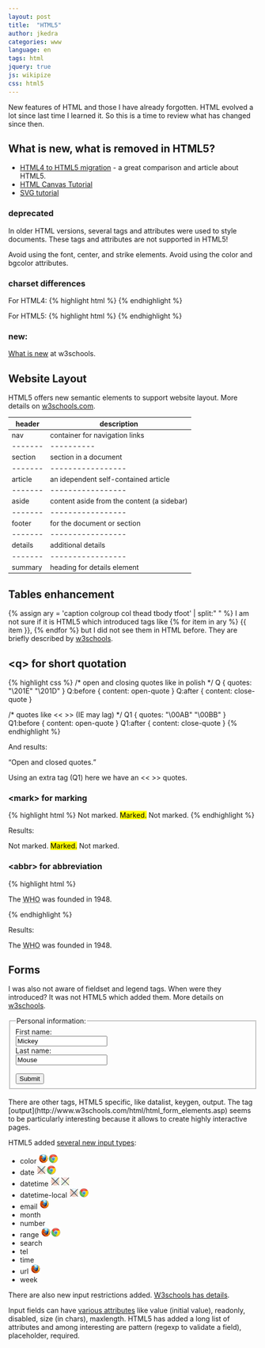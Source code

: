 ```yaml
---
layout: post
title:  "HTML5"
author: jkedra
categories: www
language: en
tags: html
jquery: true
js: wikipize
css: html5
---
```


New features of HTML and those I have already forgotten. HTML evolved
a lot since last time I learned it. So this is a time to review
what has changed since then.

## What is new, what is removed in HTML5?

* [HTML4 to HTML5 migration](http://www.w3schools.com/html/html5_migration.asp) -
  a great comparison and article about HTML5.
* [HTML Canvas Tutorial](http://www.w3schools.com/canvas/default.asp)
* [SVG tutorial](http://www.w3schools.com/svg/default.asp)


### deprecated
In older HTML versions, several tags and attributes were used to style documents.
These tags and attributes are not supported in HTML5!

Avoid using the <qq>font</qq>, <qq>center</qq>, and <qq>strike</qq> elements.
Avoid using the color and bgcolor attributes.

### charset differences
For HTML4:
{% highlight html %}
<meta http-equiv="Content-Type" content="text/html;charset=ISO-8859-1">
{% endhighlight %}

For HTML5:
{% highlight html %}
<meta charset="UTF-8">
{% endhighlight %}

### new:
[What is new](http://www.w3schools.com/html/html5_intro.asp) at w3schools.

## Website Layout
HTML5 offers new semantic elements to support website layout.
More details on [w3schools.com](http://www.w3schools.com/html/html_layout.asp).

header |description
-------|----------
nav    |container for navigation links
-------|----------
section|section in a document
-------|-----------------
article|an idependent self-contained article
-------|-----------------
aside  |content aside from the content (a sidebar)
-------|-----------------
footer |for the document or section
-------|-----------------
details|additional details
-------|-----------------
summary|heading for details element

## Tables enhancement

{% assign ary = 'caption colgroup col thead tbody tfoot' | split:" " %}
I am not sure if it is HTML5 which introduced tags
like {% for item in ary %} <qq>{{ item }}</qq>, {% endfor %}
but I did not see them in HTML before.
They are briefly described by [w3schools](http://www.w3schools.com/html/html_tables.asp).

## &lt;q&gt; for short quotation

{% highlight css %}
/* open and closing quotes like in polish */
Q       { quotes: "\201E" "\201D" }
Q:before        { content: open-quote }
Q:after         { content: close-quote }

/* quotes like << >> (IE may lag) */
Q1      { quotes: "\00AB" "\00BB" }
Q1:before       { content: open-quote }
Q1:after        { content: close-quote }
{% endhighlight %}

And results:

<p><Q>Open and closed quotes.</Q></p>
<p><Q1>Using an extra tag (Q1) here we have an << >> quotes.</Q1></p>


### &lt;mark&gt; for marking
{% highlight html %}
Not marked. <mark>Marked.</mark> Not marked.
{% endhighlight %}

Results:
<p>Not marked. <mark>Marked.</mark> Not marked.</p>


### &lt;abbr&gt; for abbreviation
{% highlight html %}
 <p>The <abbr title="World Health Organization">WHO</abbr> was founded in 1948.</p>
{% endhighlight %}

Results:
<p>The <abbr title="World Health Organization">WHO</abbr> was founded in 1948.</p>

## Forms
I was also not aware of <qq>fieldset</qq> and <qq>legend</qq> tags.
When were they introduced? It was not HTML5 which added them.
More details on [w3schools](http://www.w3schools.com/html/html_forms.asp).

 <form action="#">
  <fieldset>
    <legend>Personal information:</legend>
    First name:<br>
    <input type="text" name="firstname" value="Mickey">
    <br>
    Last name:<br>
    <input type="text" name="lastname" value="Mouse">
    <br><br>
    <input type="submit" value="Submit">
  </fieldset>
</form> 

<br>
There are other tags, HTML5 specific, like datalist, keygen, output.
The tag [<qq>output</qq>](http://www.w3schools.com/html/html_form_elements.asp)
seems to be particularly interesting
because it allows to create highly interactive pages.

HTML5 added [several new input types](http://www.w3schools.com/html/html_form_input_types.asp):

* color ![FF](/img/firefox.gif)![CH](/img/chrome.gif)
* date  ![nFF](/img/nofirefox.gif)![CH](/img/chrome.gif)
* datetime ![nFF](/img/nofirefox.gif)![nCH](/img/nochrome.gif)
* datetime-local ![nFF](/img/nofirefox.gif)![CH](/img/chrome.gif)
* email ![FF](/img/firefox.gif)
* month
* number
* range ![FF](/img/firefox.gif)![CH](/img/chrome.gif)
* search
* tel
* time
* url ![FireFox](/img/firefox.gif)
* week

There are also new input restrictions added.
[W3schools has details](http://www.w3schools.com/html/html_form_input_types.asp).

Input fields can have [various attributes](http://www.w3schools.com/html/html_form_attributes.asp)
like value (initial value), readonly, disabled, size (in chars), maxlength.
HTML5 has added a long list of attributes and among interesting are
pattern (regexp to validate a field), placeholder, required.

